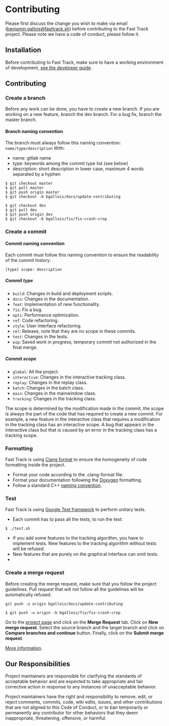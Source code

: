 # Contributing

Please first discuss the change you wish to make via email (benjamin.gallois@fasttrack.sh) before contributing to the Fast Track project. Please note we have a code of conduct, please follow it.

## Installation

Before contributing to Fast Track, make sure to have a working environment of development, [see the developer guide](http://http://www.fasttrack.sh/API/index.html).

## Contributing

### Create a branch

Before any work can be done, you have to create a new branch. If you are working on a new feature, branch the dev branch. For a bug fix, branch the master branch.

#### Branch naming convention

The branch must always follow this naming convention:
```name/type/description```
With:
* name: gitlab name
* type: keywords among the commit type list (see below)
* description: short description in lower case, maximum 4 words separated by a hyphen

```
$ git checkout master
$ git pull master
$ git push origin master
$ git checkout -b bgallois/docs/update-contributing
```

```
$ git checkout dev
$ git pull dev
$ git push origin dev
$ git checkout -b bgallois/fix/fix-crash-crop
```


### Create a commit

#### Commit naming convention

Each commit must follow this naming convention to ensure the readability of the commit history:
```
[type] scope: description
```

##### Commit type

* `build`: Changes in build and deployment scripts.
* `docs`: Changes in the documentation.
* `feat`: Implementation of new functionality.
* `fix`: Fix a bug.
* `opti`: Performance optimization.
* `ref`: Code refactoring.
* `style`: User interface refactoring.
* `rel`: Release, note that they are no scope in these commits.
* `test`: Changes in the tests.
* `wip`: Saved work in progress, temporary commit not authorized in the final merge.

##### Commit scope

* `global`: All the project.
* `interactive`: Changes in the interactive tracking class.
* `replay`: Changes in the replay class.
* `batch`: Changes in the batch class.
* `main`: Changes in the mainwindow class.
* `tracking`: Changes in the tracking class.

The scope is determined by the modification made in the commit, the scope is always the part of the code that has required to create a new commit. For example, a new feature in the interactive class that requires a modification in the tracking class has an interactive scope. A bug that appears in the interactive class but that is caused by an error in the tracking class has a tracking scope.

### Formatting

Fast Track is using [Clang format](https://clang.llvm.org/docs/ClangFormat.html) to ensure the homogeneity of code formatting inside the project.
* Format your code according to the .clang-format file.
* Format your documentation following the [Doxygen](http://doxygen.nl/) formatting.
* Follow a standard C++ [naming convention](https://google.github.io/styleguide/cppguide.html#Naming).  
### Test

Fast Track is using [Google Test framework](https://github.com/google/googletest) to perform unitary tests.
* Each commit has to pass all the tests, to run the test:
```
$ ./test.sh
```
* If you add some features to the tracking algorithm, you have to implement tests. New features to the tracking algorithm without tests will be refused.
* New features that are purely on the graphical interface can omit tests.
* 
### Create a merge request

Before creating the merge request, make sure that you follow the project guidelines. Pull request that will not follow all the guidelines will be automatically refused.
```
git push -u origin bgallois/docs/update-contributing
```

```
$ git push -u origin -b bgallois/fix/fix-crash-crop
```

Go to the [project page](https://git.benjamin-gallois.fr/bgallois/FastTrack) and click on the **Merge Request** tab. Click on **New merge request**. Select the source branch and the target branch and click on **Compare branches and continue** button. Finally, click on the **Submit merge request**.

[More information](https://docs.gitlab.com/ee/gitlab-basics/add-merge-request.html).

## Our Responsibilities

Project maintainers are responsible for clarifying the standards of acceptable behavior and are expected to take appropriate and fair corrective action in response to any instances of unacceptable behavior.

Project maintainers have the right and responsibility to remove, edit, or reject comments, commits, code, wiki edits, issues, and other contributions that are not aligned to this Code of Conduct, or to ban temporarily or permanently any contributor for other behaviors that they deem inappropriate, threatening, offensive, or harmful.
